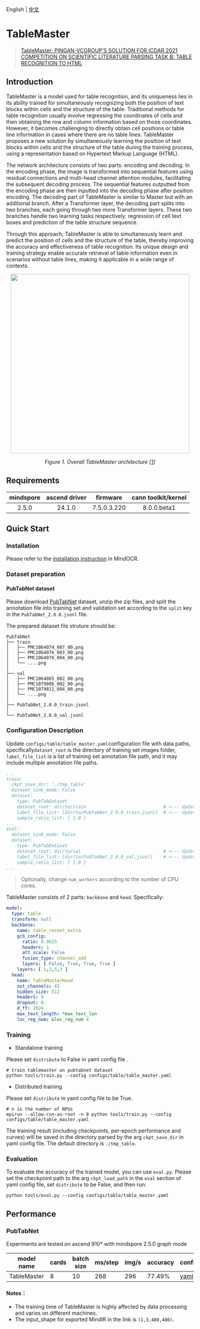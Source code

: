 English | [中文](https://github.com/mindspore-lab/mindocr/blob/main/configs/table/README_CN.md)

# TableMaster
<!--- Guideline: use url linked to abstract in ArXiv instead of PDF for fast loading.  -->

> [TableMaster: PINGAN-VCGROUP’S SOLUTION FOR ICDAR 2021 COMPETITION ON SCIENTIFIC LITERATURE PARSING TASK B: TABLE RECOGNITION TO HTML](https://arxiv.org/pdf/2105.01848.pdf)

## Introduction

<!--- Guideline: Introduce the model and architectures. Cite if you use/adopt paper explanation from others. -->

TableMaster is a model used for table recognition, and its uniqueness lies in its ability trained for simultaneously recognizing both the position of text blocks within cells and the structure of the table. Traditional methods for table recognition usually involve regressing the coordinates of cells and then obtaining the row and column information based on those coordinates. However, it becomes challenging to directly obtain cell positions or table line information in cases where there are no table lines. TableMaster proposes a new solution by simultaneously learning the position of text blocks within cells and the structure of the table during the training process, using a representation based on Hypertext Markup Language (HTML).

The network architecture consists of two parts: encoding and decoding. In the encoding phase, the image is transformed into sequential features using residual connections and multi-head channel attention modules, facilitating the subsequent decoding process. The sequential features outputted from the encoding phase are then inputted into the decoding phase after position encoding. The decoding part of TableMaster is similar to Master but with an additional branch. After a Transformer layer, the decoding part splits into two branches, each going through two more Transformer layers. These two branches handle two learning tasks respectively: regression of cell text boxes and prediction of the table structure sequence.

Through this approach, TableMaster is able to simultaneously learn and predict the position of cells and the structure of the table, thereby improving the accuracy and effectiveness of table recognition. Its unique design and training strategy enable accurate retrieval of table information even in scenarios without table lines, making it applicable in a wide range of contexts.

<p align="center">
  <img src="https://github.com/tonytonglt/mindocr-fork/assets/54050944/556ad4a5-d892-44c4-9d57-c22f6f5510fc" width=480 />
</p>
<p align="center">
  <em> Figure 1. Overall TableMaster architecture [<a href="#references">1</a>] </em>
</p>

## Requirements

| mindspore  | ascend driver  |    firmware    | cann toolkit/kernel |
|:----------:|:--------------:|:--------------:|:-------------------:|
|   2.5.0    |    24.1.0      |   7.5.0.3.220  |     8.0.0.beta1     |

## Quick Start

### Installation

Please refer to the [installation instruction](https://github.com/mindspore-lab/mindocr#installation) in MindOCR.

### Dataset preparation

#### PubTabNet dataset

Please download [PubTabNet](https://github.com/ibm-aur-nlp/PubTabNet) dataset, unzip the zip files, and split the annotation file into training set and validation set according to the `split` key in the `PubTabNet_2.0.0.jsonl` file.


The prepared dataset file struture should be:


``` text
PubTabNet
├── train
│   ├── PMC1064074_007_00.png
│   ├── PMC1064076_003_00.png
│   ├── PMC1064076_004_00.png
│   └── ....png
│  
├── val
│   ├── PMC1064865_002_00.png
│   ├── PMC1079806_002_00.png
│   ├── PMC1079811_004_00.png
│   └── ....png
│
├── PubTabNet_2.0.0_train.jsonl
│
└── PubTabNet_2.0.0_val.jsonl
```


### Configuration Description

Update `configs/table/table_master.yaml`configuration file with data paths,
specifically`dataset_root` is the directory of training set images folder, `label_file_list` is a list of training set annotation file path, and it may include multiple annotation file paths.

```yaml
...
train:
  ckpt_save_dir: './tmp_table'
  dataset_sink_mode: False
  dataset:
    type: PubTabDataset
    dataset_root: dir/to/train                             # <--- Update
    label_file_list: [dir/to/PubTabNet_2.0.0_train.jsonl]  # <--- Update
    sample_ratio_list: [ 1.0 ]
...
eval:
  dataset_sink_mode: False
  dataset:
    type: PubTabDataset
    dataset_root: dir/to/val                               # <--- Update
    label_file_list: [dir/to/PubTabNet_2.0.0_val.jsonl]    # <--- Update
    sample_ratio_list: [ 1.0 ]
...
```

> Optionally, change `num_workers` according to the number of CPU cores.



TableMaster consists of 2 parts: `backbone` and `head`. Specifically:

```yaml
model:
  type: table
  transform: null
  backbone:
    name: table_resnet_extra
    gcb_config:
      ratio: 0.0625
      headers: 1
      att_scale: False
      fusion_type: channel_add
      layers: [ False, True, True, True ]
    layers: [ 1,2,5,3 ]
  head:
    name: TableMasterHead
    out_channels: 43
    hidden_size: 512
    headers: 8
    dropout: 0.
    d_ff: 2024
    max_text_length: *max_text_len
    loc_reg_num: &loc_reg_num 4
```

### Training

* Standalone training

Please set `distribute` to False in yaml config file .

``` shell
# train tablemaster on pubtabnet dataset
python tools/train.py --config configs/table/table_master.yaml
```

* Distributed training

Please set `distribute` in yaml config file to be True.

```shell
# n is the number of NPUs
mpirun --allow-run-as-root -n 8 python tools/train.py --config configs/table/table_master.yaml
```

The training result (including checkpoints, per-epoch performance and curves) will be saved in the directory parsed by the arg `ckpt_save_dir` in yaml config file. The default directory is `./tmp_table`.

### Evaluation

To evaluate the accuracy of the trained model, you can use `eval.py`. Please set the checkpoint path to the arg `ckpt_load_path` in the `eval` section of yaml config file, set `distribute` to be False, and then run:

``` shell
python tools/eval.py --config configs/table/table_master.yaml
```

## Performance

### PubTabNet

Experiments are tested on ascend 910* with mindspore 2.5.0 graph mode
<div align="center">

| **model name** | **cards** | **batch size** | **ms/step** | **img/s** | **accuracy** | **config**  | **weight**                                                                            |
|----------------|-----------|----------------|-------------|-----------|--------------|-----------------------------------------------------|------------------------------------------------|
| TableMaster         | 8         | 10             | 268         | 296       | 77.49%       | [yaml](table_master.yaml) | [ckpt](https://download-mindspore.osinfra.cn/toolkits/mindocr/tablemaster/table_master-78bf35bb.ckpt) |
</div>

#### Notes：
- The training time of TableMaster is highly affected by data processing and varies on different machines.
- The input_shape for exported MindIR in the link is `(1,3,480,480)`.
